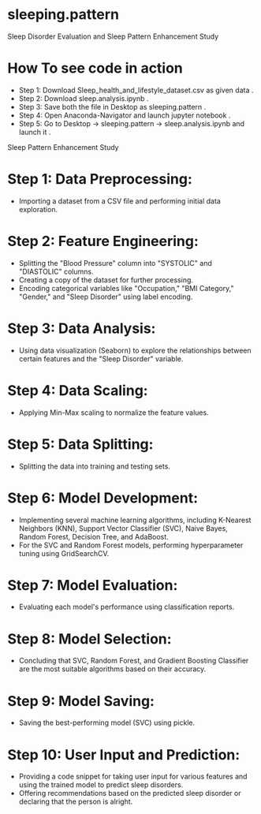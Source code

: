 # sleeping.pattern
Sleep Disorder Evaluation and Sleep Pattern Enhancement Study
# How To see code in action
 * Step 1: Download Sleep_health_and_lifestyle_dataset.csv as given data .
 * Step 2: Download sleep.analysis.ipynb .
 * Step 3: Save both the file in Desktop as sleeping.pattern .
 * Step 4: Open Anaconda-Navigator and launch jupyter notebook .
 * Step 5: Go to Desktop -> sleeping.pattern -> sleep.analysis.ipynb and launch it .
   
Sleep Pattern Enhancement Study

# Step 1: Data Preprocessing:
* Importing a dataset from a CSV file and performing initial data exploration.
# Step 2: Feature Engineering:
* Splitting the "Blood Pressure" column into "SYSTOLIC" and "DIASTOLIC" columns.
* Creating a copy of the dataset for further processing.
* Encoding categorical variables like "Occupation," "BMI Category," "Gender," and "Sleep Disorder" using label encoding.
# Step 3: Data Analysis:
* Using data visualization (Seaborn) to explore the relationships between certain features and the "Sleep Disorder" variable.
# Step 4: Data Scaling:
* Applying Min-Max scaling to normalize the feature values.
# Step 5: Data Splitting:
* Splitting the data into training and testing sets.
# Step 6: Model Development:
* Implementing several machine learning algorithms, including K-Nearest Neighbors (KNN), Support Vector Classifier (SVC), Naive Bayes, Random Forest, Decision Tree, and AdaBoost.
* For the SVC and Random Forest models, performing hyperparameter tuning using GridSearchCV.
# Step 7: Model Evaluation:
* Evaluating each model's performance using classification reports.
# Step 8: Model Selection:
* Concluding that SVC, Random Forest, and Gradient Boosting Classifier are the most suitable algorithms based on their accuracy.
# Step 9: Model Saving:
* Saving the best-performing model (SVC) using pickle.
# Step 10: User Input and Prediction:
* Providing a code snippet for taking user input for various features and using the trained model to predict sleep disorders.
* Offering recommendations based on the predicted sleep disorder or declaring that the person is alright.
